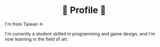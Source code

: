 <div align="center">
  <h1>🔧 Profile 🔧</h1>
</div>
<p>I'm from Taiwan ✈︎.</p>
<p>I'm currently a student skilled in programming and game design, and I'm now learning in the field of art.</p>

